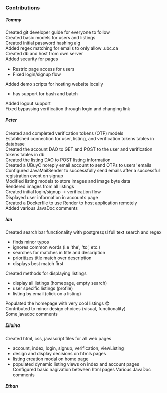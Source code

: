 ### Contributions
##### Tommy
Created git developer guide for everyone to follow\
Created basic models for users and listings\
Created initial password hashing alg\
Added regex matching for emails to only allow .ubc.ca\
Created db and host from own server\
Added security for pages
  * Restric page access for users
  * Fixed login/signup flow

Added demo scripts for hosting website locally
  * has support for bash and batch

Added logout support\
Fixed bypassing verification through login and changing link

##### Peter
Created and completed verification tokens (OTP) models\
Established connection for user, listing, and verification tokens tables in database\
Created the account DAO to GET and POST to the user and verification tokens tables in db\
Created the listing DAO to POST listing information\
Created a UBuyC noreply email account to send OTPs to users' emails\
Configured JavaMailSender to successfully send emails after a successful registration event on signup\
Modified listing models to store images and image byte data\
Rendered images from all listings\
Created initial login/signup -> verification flow\
Displayed user information in accounts page\
Created a Dockerfile to use Render to host application remotely\
Added various JavaDoc comments

##### Ian
Created search bar functionality with postgresqsl full text search and regex
  * finds minor typos
  * ignores common words (i.e 'the', 'to', etc.)
  * searches for matches in title and description
  * prioritizes title match over description
  * displays best match first

Created methods for displaying listings
  * display all listings (homepage, empty search)
  * user specific listings (profile)
  * listing by email (click on a listing)

Populated the homepage with very cool listings 😎\
Contributed to minor design choices (visual, functionality)\
Some javadoc comments

##### Ellaina
Created html, css, javascript files for all web pages
  * account, index, login, signup, verification, viewListing
  * design and display decisions on htmls pages
  * listing creation modal on home page
  * populated dynamic listing views on index and account pages
Configured basic nagivation between html pages
Various JavaDoc comments


##### Ethan

